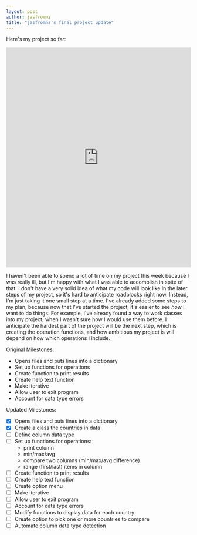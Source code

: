 ```yaml
---
layout: post
author: jasfromnz
title: "jasfromnz's final project update"
---
```


Here's my project so far:
<iframe src="https://trinket.io/embed/python/864d1b67b3" width="100%" height="600" frameborder="0" marginwidth="0" marginheight="0" allowfullscreen></iframe>

I haven't been able to spend a lot of time on my project this week because I was really ill, but I'm happy with what I was able to accomplish in spite of that. I don't have a very solid idea of what my code will look like in the later steps of my project, so it's hard to anticipate roadblocks right now. Instead, I'm just taking it one small step at a time. I've already added some steps to my plan, because now that I've started the project, it's easier to see *how* I want to do things. For example, I've already found a way to work classes into my project, when I wasn't sure how I would use them before. I anticipate the hardest part of the project will be the next step, which is creating the operation functions, and how ambitious my project is will depend on how which operations I include.

Original Milestones:
* Opens files and puts lines into a dictionary
* Set up functions for operations
* Create function to print results
* Create help text function
* Make iterative
* Allow user to exit program
* Account for data type errors

Updated Milestones:
- [x] Opens files and puts lines into a dictionary
- [x] Create a class the countries in data
- [ ] Define column data type
- [ ] Set up functions for operations:
  * print column
  * min/max/avg
  * compare two columns (min/max/avg difference)
  * range (first/last) items in column
- [ ] Create function to print results
- [ ] Create help text function
- [ ] Create option menu
- [ ] Make iterative
- [ ] Allow user to exit program
- [ ] Account for data type errors
- [ ] Modify functions to display data for each country
- [ ] Create option to pick one or more countries to compare
- [ ] Automate column data type detection
